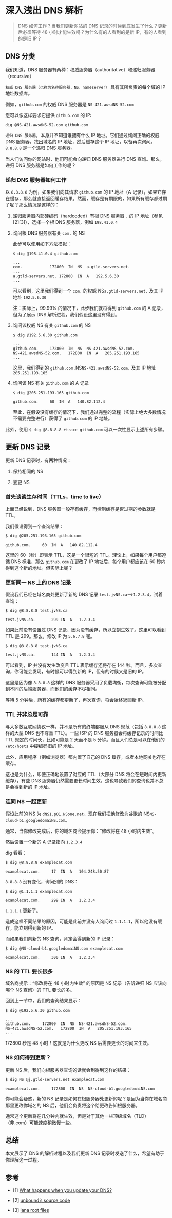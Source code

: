 # 深入浅出 DNS 解析


>DNS 如何工作？当我们更新网站的 DNS 记录的时候到底发生了什么？更新后必须等待 48 小时才能生效吗？为什么有的人看到的是新 IP，有的人看到的是旧 IP？

<!--more-->

## DNS 分类

我们知道，DNS 服务器有两种：权威服务器（authoritative）和递归服务器（recursive）

`权威 DNS 服务器（也称为名称服务器，NS，nameserver）` 具有其所负责的每个域的 IP 地址数据库。 
    
例如，`github.com` 的权威 DNS 服务器是 `NS-421.awsdNS-52.com`

您可以像这样要求它提供 `github.com` 的 IP:

```
dig @NS-421.awsdNS-52.com github.com
```

`递归 DNS 服务器`，本身并不知道谁拥有什么 IP 地址。它们通过询问正确的权威 DNS 服务器，找出域名的 IP 地址，然后缓存这个 IP 地址，以备再次询问。`8.8.8.8` 是一个递归 DNS 服务器。

当人们访问你的网站时，他们可能会向递归 DNS 服务器进行 DNS 查询。那么，递归 DNS 服务器是如何工作的呢？

### 递归 DNS 服务器如何工作

以 `8.8.8.8` 为例，如果我们向其请求 `github.com` 的 IP 地址（A 记录），如果它存在缓存，那么就直接返回缓存结果。然而，缓存是有期限的，如果所有缓存都过期了呢？那么情况是这样的：

1. 递归服务器内部硬编码（hardcoded）有根 DNS 服务器 `.` 的 IP 地址（参见 [2][3]），选择一个根 DNS 服务器，例如 `198.41.0.4`

2. 询问根 DNS 服务器有关 `com.` 的 NS
    
    此步可以使用如下方法模拟：

    ```
    $ dig @198.41.0.4 github.com

    ...
    com.			172800	IN	NS	a.gtld-servers.net.
    ...
    a.gtld-servers.net.	172800	IN	A	192.5.6.30
    ...
    ```

    可以看到，这里我们得到一个 `com.` 的权威 NS`a.gtld-servers.net.` 及其 IP 地址 `192.5.6.30`

    **注**：实际上，99.99% 的情况下，此步我们就将得到 `github.com` 的 A 记录，但为了展示 DNS 解析进程，我们假设这里没有得到。

3. 询问该权威 NS 有关 `github.com` 的 NS

    ```
    $ dig @192.5.6.30 github.com

    ...
    github.com.		172800	IN	NS	NS-421.awsdNS-52.com.
    NS-421.awsdNS-52.com.	172800	IN	A	205.251.193.165
    ... 
    ```

    这里，我们得到的 `github.com.`NS`NS-421.awsdNS-52.com.` 及其 IP 地址 `205.251.193.165`

4. 询问该 NS 有关 `github.com` 的 A 记录

    ```
    $ dig @205.251.193.165 github.com

    github.com.		60	IN	A	140.82.112.4
    ```

    至此，在假设没有缓存的情况下，我们通过完整的流程（实际上绝大多数情况不需要完整进行）获得了 `github.com` 的 IP 地址。

此外，使用 `$ dig @8.8.8.8 +trace github.com` 可以一次性显示上述所有步骤。

## 更新 DNS 记录

更新 DNS 记录时，有两种情况：

1. 保持相同的 NS

2. 变更 NS

### 首先谈谈生存时间（TTLs，time to live）

上面已经说到，DNS 服务器一般存有缓存，而控制缓存是否过期的参数就是 TTL。

我们假设得到一个查询结果：

```
$ dig @205.251.193.165 github.com

github.com.		60	IN	A	140.82.112.4
```

这里的 60（秒）即表示 TTL，这是一个很短的 TTL。理论上，如果每个用户都遵循 DNS 标准，那么 `github.com` 在更改了 IP 地址后，每个用户都应该在 60 秒内得到这个新的地址。但实际上呢？

### 更新同一 NS 上的 DNS 记录

假设我们已经在域名商处更新了新的 DNS 记录 `test.jvNS.ca`-->`1.2.3.4`，试着查询：

```
$ dig @8.8.8.8 test.jvNS.ca

test.jvNS.ca.		299	IN	A	1.2.3.4
```

如果此前没有设置过 DNS 记录，因为没有缓存，所以立刻生效了。这里可以看到 TTL 是 299。那么，修改 IP 为 `5.6.7.8` 呢。

```
$ dig @8.8.8.8 test.jvNS.ca

test.jvNS.ca.		144	IN	A	1.2.3.4
```

可以看到，IP 并没有发生改变且 TTL 表示缓存还将存在 144 秒。而且，多次查询，你可能会发现，有时候可以得到新的 IP，但有的时候又是旧的 IP。

这里是因为像 `8.8.8.8` 这样的 DNS 服务器采用了负载均衡，每次查询可能被分配到不同的后端服务器，而他们的缓存不尽相同。

等待 5 分钟后，所有的缓存都更新了，再次查询，将会始终返回新 IP。

### TTL 并非总是可靠

与大多数互联网协议一样，并不是所有的终端都服从 DNS 规范（包括 `8.8.8.8` 这样的大型 DNS 也不尊重 TTL）。一些 ISP 的 DNS 服务器会将缓存记录的时间比 TTL 规定的时间长，比如可能是 2 天而不是 5 分钟。而且人们总是可以在他们的 `/etc/hosts` 中硬编码旧的 IP 地址。

此外，应用程序（例如浏览器）都内置了自己的 DNS 缓存，或者本地网关也存在缓存。

这也是为什么，即便正确地设置了对应的 TTL（大部分 DNS 将会在短时间内更新缓存），有些 DNS 服务器仍然需要更长时间生效，这也导致我们的查询也并不总是会得到新的 IP 地址。

### 连同 NS 一起更新

假设此前的 NS 为 `dNS1.p01.NSone.net`，现在我们把他修改为谷歌的 NS`NS-cloud-b1.googledomaiNS.com`。

通常，当你修改完成后，你的域名商会提示你：“修改将在 48 小时内生效”。

然后设置一个新的 A 记录指向 `1.2.3.4`

dig 看看：

```
$ dig @8.8.8.8 examplecat.com

examplecat.com.		17	IN	A	104.248.50.87
```

`8.8.8.8` 没有变化，询问别的 DNS：

```
$ dig @1.1.1.1 examplecat.com

examplecat.com.		299	IN	A	1.2.3.4
```

`1.1.1.1` 更新了。

造成这样不同结果的原因，可能是此前并没有人询问过 `1.1.1.1`，所以他没有缓存，能立刻得到新的 IP。

而如果我们向新的 NS 查询，肯定会得到新的 IP 记录：

```
$ dig @NS-cloud-b1.googledomaiNS.com examplecat.com

examplecat.com.		300	IN	A	1.2.3.4
```

### NS 的 TTL 要长很多

域名商提示：“修改将在 48 小时内生效” 的原因是 NS 记录（告诉递归 NS 应该向哪个 NS 查询）的 TTL 要长的多。

回到上一节中，我们的查询结果显示：

```
$ dig @192.5.6.30 github.com

...
github.com.		172800	IN	NS	NS-421.awsdNS-52.com.
NS-421.awsdNS-52.com.	172800	IN	A	205.251.193.165
...
```

172800 秒是 48 小时！这就是为什么更改 NS 后需要更长的时间来生效。

### NS 如何得到更新？

更新 NS 后，我们向根服务器查询的话就会到得到这样的结果：

```
$ dig NS @j.gtld-servers.net examplecat.com

examplecat.com.		172800	IN	NS	NS-cloud-b1.googledomaiNS.com
```

你可能会疑惑，新的 NS 记录是如何在根服务器处更新的呢？是因为当你在域名商那里更改你域名的 NS 后，他们会负责将这个给更改告知根服务器。

通常这个更新将在几分钟内就生效，但是对于其他一些顶级域名（TLD）（非.com）可能速度稍微慢一些。

## 总结

本文展示了 DNS 的解析过程以及我们更新 DNS 记录时发送了什么，希望有助于你理解这一过程。

## 参考

- [1] [What happens when you update your DNS?](https://jvNS.ca/blog/how-updating-dNS-works/)

- [2] [unbound’s source code](https://github.com/NLnetLabs/unbound/blob/6e0756e819779d9cc2a14741b501cadffe446c93/iterator/iter_hints.c#L131)

- [3] [iana root files](https://github.com/NLnetLabs/unbound/blob/6e0756e819779d9cc2a14741b501cadffe446c93/iterator/iter_hints.c#L131)
